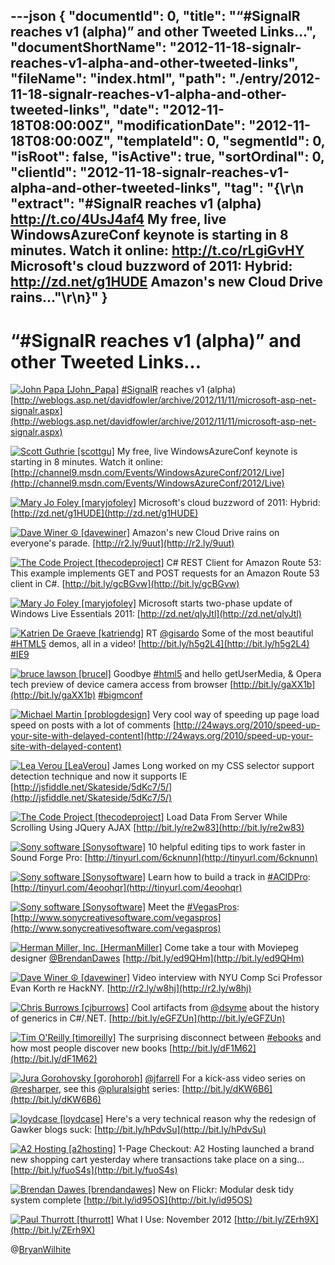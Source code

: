 ---json
{
  "documentId": 0,
  "title": "“#SignalR reaches v1 (alpha)” and other Tweeted Links…",
  "documentShortName": "2012-11-18-signalr-reaches-v1-alpha-and-other-tweeted-links",
  "fileName": "index.html",
  "path": "./entry/2012-11-18-signalr-reaches-v1-alpha-and-other-tweeted-links",
  "date": "2012-11-18T08:00:00Z",
  "modificationDate": "2012-11-18T08:00:00Z",
  "templateId": 0,
  "segmentId": 0,
  "isRoot": false,
  "isActive": true,
  "sortOrdinal": 0,
  "clientId": "2012-11-18-signalr-reaches-v1-alpha-and-other-tweeted-links",
  "tag": "{\r\n  \"extract\": \"#SignalR reaches v1 (alpha) <http://t.co/4UsJ4af4>   My free, live WindowsAzureConf keynote is starting in 8 minutes.  Watch it online: <http://t.co/rLgiGvHY>   Microsoft's cloud buzzword of 2011: Hybrid: <http://zd.net/g1HUDE>   Amazon's new Cloud Drive rains...\"\r\n}"
}
---

# “#SignalR reaches v1 (alpha)” and other Tweeted Links…

[<img alt="John Papa [John_Papa]" src="https://songhay.blob.core.windows.net/shared-social-twitter/John_Papa.png">](http://johnpapa.net "John Papa [John_Papa]") <span>[#SignalR](http://search.twitter.com/search?q=%23SignalR) reaches v1 (alpha) [http://weblogs.asp.net/davidfowler/archive/2012/11/11/microsoft-asp-net-signalr.aspx](http://weblogs.asp.net/davidfowler/archive/2012/11/11/microsoft-asp-net-signalr.aspx)</span>

[<img alt="Scott Guthrie [scottgu]" src="https://songhay.blob.core.windows.net/shared-social-twitter/scottgu.jpg">](http://weblogs.asp.net/scottgu "Scott Guthrie [scottgu]") <span>My free, live WindowsAzureConf keynote is starting in 8 minutes. Watch it online: [http://channel9.msdn.com/Events/WindowsAzureConf/2012/Live](http://channel9.msdn.com/Events/WindowsAzureConf/2012/Live)</span>

[<img alt="Mary Jo Foley [maryjofoley]" src="https://songhay.blob.core.windows.net/shared-social-twitter/maryjofoley.png">](http://blogs.zdnet.com/microsoft "Mary Jo Foley [maryjofoley]") <span>Microsoft's cloud buzzword of 2011: Hybrid: [http://zd.net/g1HUDE](http://zd.net/g1HUDE)</span>

[<img alt="Dave Winer ☮ [davewiner]" src="https://songhay.blob.core.windows.net/shared-social-twitter/davewiner.jpeg">](http://davewiner.com/ "Dave Winer ☮ [davewiner]") <span>Amazon's new Cloud Drive rains on everyone's parade. [http://r2.ly/9uut](http://r2.ly/9uut)</span>

[<img alt="The Code Project [thecodeproject]" src="https://songhay.blob.core.windows.net/shared-social-twitter/thecodeproject.png">](http://www.codeproject.com "The Code Project [thecodeproject]") <span>C# REST Client for Amazon Route 53: This example implements GET and POST requests for an Amazon Route 53 client in C#. [http://bit.ly/gcBGvw](http://bit.ly/gcBGvw)</span>

[<img alt="Mary Jo Foley [maryjofoley]" src="https://songhay.blob.core.windows.net/shared-social-twitter/maryjofoley.png">](http://blogs.zdnet.com/microsoft "Mary Jo Foley [maryjofoley]") <span>Microsoft starts two-phase update of Windows Live Essentials 2011: [http://zd.net/qlyJtl](http://zd.net/qlyJtl)</span>

[<img alt="Katrien De Graeve [katriendg]" src="https://songhay.blob.core.windows.net/shared-social-twitter/katriendg.jpeg">](http://blogs.msdn.com/katriend "Katrien De Graeve [katriendg]") <span>RT [@gisardo](http://twitter.com/gisardo) Some of the most beautiful [#HTML5](http://search.twitter.com/search?q=%23HTML5) demos, all in a video! [http://bit.ly/h5g2L4](http://bit.ly/h5g2L4) [#IE9](http://search.twitter.com/search?q=%23IE9)</span>

[<img alt="bruce lawson [brucel]" src="https://songhay.blob.core.windows.net/shared-social-twitter/brucel.jpg">](http://www.brucelawson.co.uk "bruce lawson [brucel]") <span>Goodbye [#html5](http://search.twitter.com/search?q=%23html5) <device> and hello getUserMedia, & Opera tech preview of device camera access from browser [http://bit.ly/gaXX1b](http://bit.ly/gaXX1b) [#bigmconf](http://search.twitter.com/search?q=%23bigmconf)</span>

[<img alt="Michael Martin [problogdesign]" src="https://songhay.blob.core.windows.net/shared-social-twitter/problogdesign.png">](http://www.problogdesign.com/ "Michael Martin [problogdesign]") <span>Very cool way of speeding up page load speed on posts with a lot of comments [http://24ways.org/2010/speed-up-your-site-with-delayed-content](http://24ways.org/2010/speed-up-your-site-with-delayed-content)</span>

[<img alt="Lea Verou [LeaVerou]" src="https://songhay.blob.core.windows.net/shared-social-twitter/LeaVerou.png">](http://lea.verou.me "Lea Verou [LeaVerou]") <span>James Long worked on my CSS selector support detection technique and now it supports IE [http://jsfiddle.net/Skateside/5dKc7/5/](http://jsfiddle.net/Skateside/5dKc7/5/)</span>

[<img alt="The Code Project [thecodeproject]" src="https://songhay.blob.core.windows.net/shared-social-twitter/thecodeproject.png">](http://www.codeproject.com "The Code Project [thecodeproject]") <span>Load Data From Server While Scrolling Using JQuery AJAX [http://bit.ly/re2w83](http://bit.ly/re2w83)</span>

[<img alt="Sony software [Sonysoftware]" src="https://songhay.blob.core.windows.net/shared-social-twitter/Sonysoftware.jpg">](http://www.sonycreativesoftware.com "Sony software [Sonysoftware]") <span>10 helpful editing tips to work faster in Sound Forge Pro: [http://tinyurl.com/6cknunn](http://tinyurl.com/6cknunn)</span>

[<img alt="Sony software [Sonysoftware]" src="https://songhay.blob.core.windows.net/shared-social-twitter/Sonysoftware.jpg">](http://www.sonycreativesoftware.com "Sony software [Sonysoftware]") <span>Learn how to build a track in [#ACIDPro](http://search.twitter.com/search?q=%23ACIDPro): [http://tinyurl.com/4eoohqr](http://tinyurl.com/4eoohqr)</span>

[<img alt="Sony software [Sonysoftware]" src="https://songhay.blob.core.windows.net/shared-social-twitter/Sonysoftware.jpg">](http://www.sonycreativesoftware.com "Sony software [Sonysoftware]") <span>Meet the [#VegasPros](http://search.twitter.com/search?q=%23VegasPros): [http://www.sonycreativesoftware.com/vegaspros](http://www.sonycreativesoftware.com/vegaspros)</span>

[<img alt="Herman Miller, Inc. [HermanMiller]" src="https://songhay.blob.core.windows.net/shared-social-twitter/HermanMiller.png">](http://www.hermanmiller.com "Herman Miller, Inc. [HermanMiller]") <span>Come take a tour with Moviepeg designer [@BrendanDawes](http://twitter.com/BrendanDawes) [http://bit.ly/ed9QHm](http://bit.ly/ed9QHm)</span>

[<img alt="Dave Winer ☮ [davewiner]" src="https://songhay.blob.core.windows.net/shared-social-twitter/davewiner.jpeg">](http://davewiner.com/ "Dave Winer ☮ [davewiner]") <span>Video interview with NYU Comp Sci Professor Evan Korth re HackNY. [http://r2.ly/w8hj](http://r2.ly/w8hj)</span>

[<img alt="Chris Burrows [cjburrows]" src="https://songhay.blob.core.windows.net/shared-social-twitter/cjburrows.jpg">](http://www.chrisburrows.net/ "Chris Burrows [cjburrows]") <span>Cool artifacts from [@dsyme](http://twitter.com/dsyme) about the history of generics in C#/.NET. [http://bit.ly/eGFZUn](http://bit.ly/eGFZUn)</span>

[<img alt="Tim O'Reilly [timoreilly]" src="https://songhay.blob.core.windows.net/shared-social-twitter/timoreilly.jpeg">](http://radar.oreilly.com "Tim O'Reilly [timoreilly]") <span>The surprising disconnect between [#ebooks](http://search.twitter.com/search?q=%23ebooks) and how most people discover new books [http://bit.ly/dF1M62](http://bit.ly/dF1M62)</span>

[<img alt="Jura Gorohovsky [gorohoroh]" src="https://songhay.blob.core.windows.net/shared-social-twitter/gorohoroh.png">](http://blogs.jetbrains.com/dotnet "Jura Gorohovsky [gorohoroh]") <span>[@jfarrell](http://twitter.com/jfarrell) For a kick-ass video series on [@resharper](http://twitter.com/resharper), see this [@pluralsight](http://twitter.com/pluralsight) series: [http://bit.ly/dKW6B6](http://bit.ly/dKW6B6)</span>

[<img alt="loydcase [loydcase]" src="https://songhay.blob.core.windows.net/shared-social-twitter/loydcase.jpeg">](http://www.pcworld.com "loydcase [loydcase]") <span>Here's a very technical reason why the redesign of Gawker blogs suck: [http://bit.ly/hPdvSu](http://bit.ly/hPdvSu)</span>

[<img alt="A2 Hosting [a2hosting]" src="https://songhay.blob.core.windows.net/shared-social-twitter/a2hosting.png">](http://www.a2hosting.com "A2 Hosting [a2hosting]") <span>1-Page Checkout: A2 Hosting launched a brand new shopping cart yesterday where transactions take place on a sing... [http://bit.ly/fuoS4s](http://bit.ly/fuoS4s)</span>

[<img alt="Brendan Dawes [brendandawes]" src="https://songhay.blob.core.windows.net/shared-social-twitter/brendandawes.jpeg">](http://www.brendandawes.com/ "Brendan Dawes [brendandawes]") <span>New on Flickr: Modular desk tidy system complete [http://bit.ly/id95OS](http://bit.ly/id95OS)</span>

[<img alt="Paul Thurrott [thurrott]" src="https://songhay.blob.core.windows.net/shared-social-twitter/thurrott.jpeg">](http://www.winsupersite.com "Paul Thurrott [thurrott]") <span>What I Use: November 2012 [http://bit.ly/ZErh9X](http://bit.ly/ZErh9X)</span>

@[BryanWilhite](https://twitter.com/BryanWilhite)
